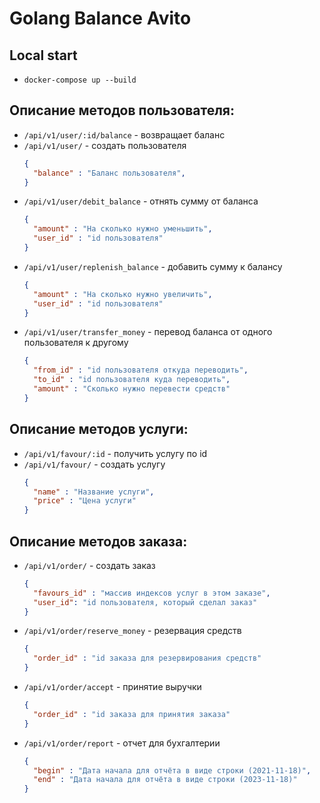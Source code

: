 # Golang Balance Avito

## Local start

- <code>docker-compose up --build</code>

## Описание методов пользователя:
- <code>/api/v1/user/:id/balance</code> - возвращает баланс
- <code>/api/v1/user/</code> - создать пользователя
  ```json
  { 
    "balance" : "Баланс пользователя",
  } 
  ```
- <code>/api/v1/user/debit_balance</code> -  отнять сумму от баланса
  ```json
  { 
    "amount" : "На сколько нужно уменьшить",
    "user_id" : "id пользователя"
  } 
  ```
- <code>/api/v1/user/replenish_balance</code> - добавить сумму к балансу
  ```json
  { 
    "amount" : "На сколько нужно увеличить",
    "user_id" : "id пользователя"
  } 
  ```
- <code>/api/v1/user/transfer_money</code> - перевод баланса от одного пользователя к другому
  ```json
  { 
    "from_id" : "id пользователя откуда переводить",
    "to_id" : "id пользователя куда переводить",
    "amount" : "Сколько нужно перевести средств"
  }
  ```

## Описание методов услуги:
- <code>/api/v1/favour/:id</code> - получить услугу по id
- <code>/api/v1/favour/</code> - создать услугу
  ```json
  { 
    "name" : "Название услуги",
    "price" : "Цена услуги"
  } 
  ```

## Описание методов заказа:
- <code>/api/v1/order/</code> - создать заказ
  ```json
  { 
    "favours_id" : "массив индексов услуг в этом заказе",
    "user_id": "id пользователя, который сделал заказ"
  } 
  ```
- <code>/api/v1/order/reserve_money</code> - резервация средств
  ```json
  { 
    "order_id" : "id заказа для резервирования средств"
  } 
  ```
- <code>/api/v1/order/accept</code> - принятие выручки 
  ```json
  { 
    "order_id" : "id заказа для принятия заказа"
  } 
  ```
- <code>/api/v1/order/report</code> - отчет для бухгалтерии
  ```json
  {
    "begin" : "Дата начала для отчёта в виде строки (2021-11-18)", 
    "end" : "Дата начала для отчёта в виде строки (2023-11-18)"
  } 
  ```